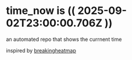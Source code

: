 # time_now is (( 2025-09-02T23:00:00.706Z ))

an automated repo that shows the currnent time

inspired by [breakingheatmap](https://github.com/breakingheatmap/breakingheatmap)